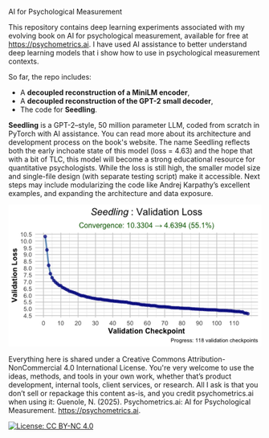 AI for Psychological Measurement

This repository contains deep learning experiments associated with my evolving book on AI for psychological measurement, available for free at https://psychometrics.ai. I have used AI assistance to better understand deep learning models that i show how to use in psychological measurement contexts. 

So far, the repo includes:
- A **decoupled reconstruction of a MiniLM encoder**,
- A **decoupled reconstruction of the GPT-2 small decoder**,
- The code for **Seedling**.

**Seedling** is a GPT-2–style, 50 million parameter LLM, coded from scratch in PyTorch with AI assistance. You can read more about its architecture and development process on the book's website. The name Seedling reflects both the early inchoate state of this model (loss = 4.63) and the hope that with a bit of TLC, this model will become a strong educational resource for quantitative psychologists. While the loss is still high, the smaller model size and single-file design (with separate testing script) make it accessible. Next steps may include modularizing the code like Andrej Karpathy’s excellent examples, and expanding the architecture and data exposure.

![Seedling Loss](images/Seedling-loss-MeasureCo.ai.png)

Everything here is shared under a Creative Commons Attribution-NonCommercial 4.0 International License. You're very welcome to use the ideas, methods, and tools in your own work, whether that’s product development, internal tools, client services, or research. All I ask is that you don’t sell or repackage this content as-is, and you credit psychometrics.ai when using it: Guenole, N. (2025). Psychometrics.ai: AI for Psychological Measurement. https://psychometrics.ai. 

[![License: CC BY-NC 4.0](https://img.shields.io/badge/License-CC%20BY--NC%204.0-lightgrey.svg)](https://creativecommons.org/licenses/by-nc/4.0/)





